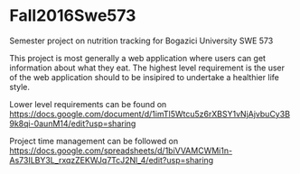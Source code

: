 # Fall2016Swe573
Semester project on nutrition tracking for Bogazici University SWE 573

This project is most generally a web application where users can get information about what they eat. The highest level requirement is the user of the web application should to be insipired to undertake a healthier life style.

Lower level requirements can be found on https://docs.google.com/document/d/1imTl5Wtcu5z6rXBSY1vNjAjvbuCy3B9k8qi-0aunM14/edit?usp=sharing

Project time management can be followed on https://docs.google.com/spreadsheets/d/1biVVAMCWMi1n-As73ILBY3L_rxqzZEKWJq7TcJ2Nl_4/edit?usp=sharing

